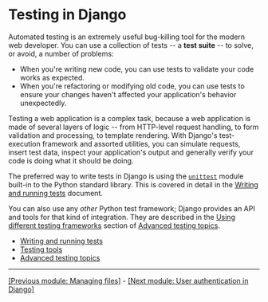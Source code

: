 # Testing in Django

Automated testing is an extremely useful bug-killing tool for the modern web developer. You can use a collection of tests -- a **test suite** -- to solve, or avoid, a number of problems:

* When you're writing new code, you can use tests to validate your code works as expected.
* When you're refactoring or modifying old code, you can use tests to ensure your changes haven't affected your application's behavior unexpectedly.

Testing a web application is a complex task, because a web application is made of several layers of logic -- from HTTP-level request handling, to form validation and processing, to template rendering. With Django's test-execution framework and assorted utilities, you can simulate requests, insert test data, inspect your application's output and generally verify your code is doing what it should be doing.

The preferred way to write tests in Django is using the [`unittest`](https://docs.python.org/3/library/unittest.html#module-unittest) module built-in to the Python standard library. This is covered in detail in the [Writing and running tests](https://github.com/AndrewSRea/My_Learning_Port_II/tree/main/Django/Django_Docs/Testing/Writing_Running_Tests#writing-and-running-tests) document.

You can also use any *other* Python test framework; Django provides an API and tools for that kind of integration. They are described in the [Using different testing frameworks]() section of [Advanced testing topics]().

* [Writing and running tests](https://github.com/AndrewSRea/My_Learning_Port_II/tree/main/Django/Django_Docs/Testing/Writing_Running_Tests#writing-and-running-tests)
* [Testing tools]()
* [Advanced testing topics]()

<hr>

[[Previous module: Managing files]](https://github.com/AndrewSRea/My_Learning_Port_II/tree/main/Django/Django_Docs/Managing_Files#managing-files) - [[Next module: User authentication in Django]]()